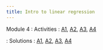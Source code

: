 ```yaml
---
title: Intro to linear regression
---
```


Module 4
: Activities
  : [A1](https://wfu-r-resources.github.io/activities/activity_3_1.html), [A2](https://wfu-r-resources.github.io/activities/activity_3_2.html), [A3](https://wfu-r-resources.github.io/activities/activity_3_3.html), [A4](https://wfu-r-resources.github.io/activities/activity_3_4.html)
  
: Solutions
  : [A1](https://wfu-r-resources.github.io/activities/activity_3_1_solutions.html), [A2](https://wfu-r-resources.github.io/activities/activity_3_2_solutions.html), [A3](https://wfu-r-resources.github.io/activities/activity_3_3_solutions.html), [A4](https://wfu-r-resources.github.io/activities/activity_3_4_solutions.html)

